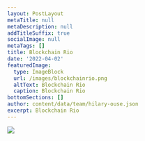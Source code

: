 ```yaml
---
layout: PostLayout
metaTitle: null
metaDescription: null
addTitleSuffix: true
socialImage: null
metaTags: []
title: Blockchain Rio
date: '2022-04-02'
featuredImage:
  type: ImageBlock
  url: /images/blockchainrio.png
  altText: Blockchain Rio
  caption: Blockchain Rio
bottomSections: []
author: content/data/team/hilary-ouse.json
excerpt: Blockchain Rio
---
```

![](/images/capa%20blockchain%20rio.png)
